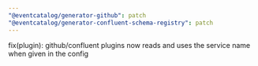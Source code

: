```yaml
---
"@eventcatalog/generator-github": patch
"@eventcatalog/generator-confluent-schema-registry": patch
---
```


fix(plugin): github/confluent plugins now reads and uses the service name when given in the config